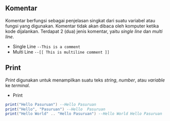 ## Komentar
Komentar berfungsi sebagai penjelasan singkat dari suatu variabel atau fungsi yang digunakan. Komentar tidak akan dibaca oleh komputer ketika kode dijalankan.
Terdapat 2 (dua) jenis komentar, yaitu *single line* dan *multi line*.
* Single Line
`--This is a comment`
* Multi Line
`--[[
This is
multiline
comment
]]`

## Print
*Print* digunakan untuk menampilkan suatu teks *string*, *number*, atau *variable* ke *terminal*.
* Print
```lua
print("Hello Pasuruan") --Hello Pasuruan
print("Hello", "Pasuruan") --Hello  Pasuruan
print("Hello World" .. "Hello Pasuruan") --Hello World Hello Pasuruan
```
